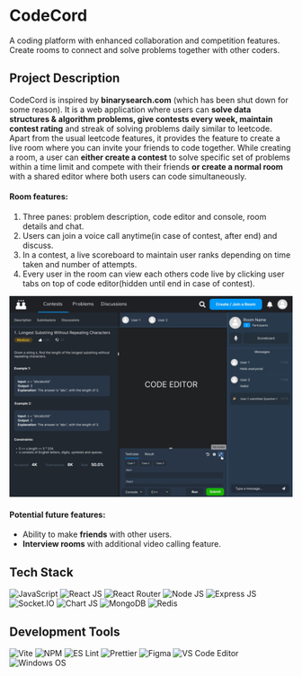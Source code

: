 # CodeCord

A coding platform with enhanced collaboration and competition features. Create rooms to connect and solve problems together with other coders.

## Project Description

CodeCord is inspired by **<span>binarysearch.com</span>** (which has been shut down for some reason). It is a web application where users can **solve data structures & algorithm problems, give contests every week, maintain contest rating** and streak of solving problems daily similar to leetcode.
Apart from the usual leetcode features, it provides the feature to create a live room where you can invite your friends to code together. While creating a room, a user can **either create a contest** to solve specific set of problems within a time limit and compete with their friends **or create a normal room** with a shared editor where both users can code simultaneously.

#### Room features:

1. Three panes: problem description, code editor and console, room details and chat.
2. Users can join a voice call anytime(in case of contest, after end) and discuss.
3. In a contest, a live scoreboard to maintain user ranks depending on time taken and number of attempts.
4. Every user in the room can view each others code live by clicking user tabs on top of code editor(hidden until end in case of contest).

![Room Design Prototype](room.jpg)

#### Potential future features:

- Ability to make **friends** with other users.
- **Interview rooms** with additional video calling feature.

## Tech Stack

![JavaScript](https://img.shields.io/badge/JavaScript-323330?style=for-the-badge&logo=javascript&logoColor=F7DF1E)
![React JS](https://img.shields.io/badge/React-20232A?style=for-the-badge&logo=react&logoColor=61DAFB)
![React Router](https://img.shields.io/badge/React_Router-CA4245?style=for-the-badge&logo=react-router&logoColor=white)
![Node JS](https://img.shields.io/badge/Node.js-339933?style=for-the-badge&logo=nodedotjs&logoColor=white)
![Express JS](https://img.shields.io/badge/Express.js-000000?style=for-the-badge&logo=express&logoColor=white)
![Socket.IO](https://img.shields.io/badge/Socket.io-010101?&style=for-the-badge&logo=Socket.io&logoColor=white)
![Chart JS](https://img.shields.io/badge/Chart.js-FF6384?style=for-the-badge&logo=chartdotjs&logoColor=white)
![MongoDB](https://img.shields.io/badge/MongoDB-4EA94B?style=for-the-badge&logo=mongodb&logoColor=white)
![Redis](https://img.shields.io/badge/redis-%23DD0031.svg?&style=for-the-badge&logo=redis&logoColor=white)

## Development Tools

![Vite](https://img.shields.io/badge/Vite-B73BFE?style=for-the-badge&logo=vite&logoColor=FFD62E)
![NPM](https://img.shields.io/badge/npm-CB3837?style=for-the-badge&logo=npm&logoColor=white)
![ES Lint](https://img.shields.io/badge/eslint-3A33D1?style=for-the-badge&logo=eslint&logoColor=white)
![Prettier](https://img.shields.io/badge/prettier-1A2C34?style=for-the-badge&logo=prettier&logoColor=F7BA3E)
![Figma](https://img.shields.io/badge/Figma-F24E1E?style=for-the-badge&logo=figma&logoColor=white)
![VS Code Editor](https://img.shields.io/badge/Visual_Studio_Code-0078D4?style=for-the-badge&logo=visual%20studio%20code&logoColor=white)
![Windows OS](https://img.shields.io/badge/Windows-0078D6?style=for-the-badge&logo=windows&logoColor=white)
